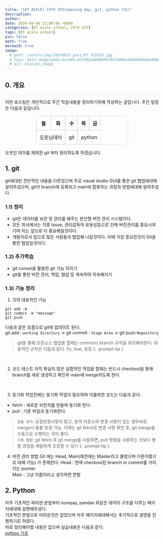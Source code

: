 ```yaml
---
title: "[KT AIVLE] 2주차 정리(opening day, git, python 기초)"
description: 
author:
date: 2024-09-08 23:00:00 +0900
categories: [KT aivle school, 2주차 정리]
tags: [KT aivle school]
pin: false
math: true
mermaid: true
image:
  # path: /assets/img/20240912_post/KT_모집요강.jpg
  # lqip: data:image/webp;base64,UklGRpoAAABXRUJQVlA4WAoAAAAQAAAADwAABwAAQUxQSDIAAAARL0AmbZurmr57yyIiqE8oiG0bejIYEQTgqiDA9vqnsUSI6H+oAERp2HZ65qP/VIAWAFZQOCBCAAAA8AEAnQEqEAAIAAVAfCWkAALp8sF8rgRgAP7o9FDvMCkMde9PK7euH5M1m6VWoDXf2FkP3BqV0ZYbO6NA/VFIAAAA
  # alt: ktaivel_image
---
```





## **0. 개요**
<hr style="height: 0.5px; background-color: rgba(0, 0, 0, .1); border: none;" /> 
이번 포스팅은 개인적으로 주간 학습내용을 정리하기위해 작성하는 글입니다.
주간 일정은 다음과 같습니다.

<div align="center">
  <table border="1" cellspacing="0" cellpadding="10" style="border-collapse: separate; border-radius: 12px; overflow: hidden; text-align: center; width: 60%; border: 1px solid #ddd;">
    <tr>
      <th style="border: 1px solid #ddd; padding: 10px;">월</th>
      <th style="border: 1px solid #ddd; padding: 10px;">화</th>
      <th style="border: 1px solid #ddd; padding: 10px;">수</th>
      <th style="border: 1px solid #ddd; padding: 10px;">목</th>
      <th style="border: 1px solid #ddd; padding: 10px;">금</th>
    </tr>
    <tr>
      <td colspan="2" style="border: 1px solid #ddd; padding: 10px;">오프닝데이</td>
      <td style="border: 1px solid #ddd; padding: 10px;">git</td>
      <td colspan="2" style="border: 1px solid #ddd; padding: 10px;">python</td>
    </tr>
  </table>
</div>

오프인 데이를 제외한 git 부터 정리하도록 하겠습니다.

## **1. git**
git에대한 전반적인 내용을 다루었으며 주로 visual studio GUI를 통한 git 협업에대해 알려주셨으며, git이 branch에 등록되고 main에 합류하는 과정과 방법에대해 알려주셨다.

### 1.1) 정리
- git은 데이터를 보관 및 관리를 해주는 분산형 버전 관리 시스템이다.
- 모든 회사에서는 각종 Issue, 관리감독의 유용성등으로 인해 버전관리를 중요시여기며 이는 앞으로 더 중요해질것이다.
- 개발자로서 앞으로 많은 사람들과 협업해 나갈것이다. 이때 가장 중요한것이 Git을 통한 협업일것이다.

### 1.2) 추가학습
- git consol을 활용한 git 기능 익히기
- git을 통한 버전 관리, 백업, 협업 등 계속하여 익숙해지기

### 1.3) 기능 정리

1) 깃의 대표적인 기능
```
git add -A
git commit -m "message"
git push
```
다음과 같은 흐름으로 git에 업데이트 된다.  
git add : `working directory` ->  git commit : `Stage Area` -> git push `Repository`

> git을 통해 오픈소스 협업을 할때는 commit시 branch 규칙을 유의해야한다. 대중적인 규칙은 다음과 같다.
fix, feat, 등등
{: .prompt-tip }

<br/>

2) 코드 테스트
아직 확실치 않은 실험적인 작업을 할때는 반드시 checkout을 통해 branch를 새로 생성하고 확인후 main에 merge하도록 한다.

<br/>

3) 동기화
작업전에는 동기화 작업이 필요하며 이를위한 코드는 다음과 같다.
- fetch : 새로운 브런치를 만들며 동기화 한다.
- pull : 기존 파일과 동기화한다.

> `충돌 방지`: 로컬변경사항이 많고, 원격 저장소의 변경 사항이 있는 경우바로 merge시 충돌 방생 가능, 이때는 git fetch로 변경 사항 확인 후, git merge를 수동으로 수행하는 것이 좋다.  
`수동 병합`: git fetch 후 git merge를 사용하면, pull 명령을 사용하는 것보다 병합 과정을 세밀하게 조정할 수 있다
{: .prompt-tip }

4) 버전 관리 방법
Git 에는 Head, Main(예전에는 Master라고 불렸으며 다른이름으로 대체 가능) 가 존재한다.
Head : 현재 checkout된 branch or commit를 가리키는 pointer  
Main : 그냥 이름이라고 생각하면 편함  

## **2. Python**
아주 기초적인 파이썬 문법부터 numpay, pandas 와같은 데이터 구조를 다루는 패키지에대해 설명해주셨다.  
기초적인 문법으로 어려운것은 없었으며 차주 패키지에대해서는 추가적으로 설명을 진행하기로 하였다.  
따로 정리해야할 내용은 없으며 실습내용은 다음과 같다.  
[python 기초](https://github.com/Lucky-SeoYounghyun/kt_aivle/tree/main/python%20%EA%B8%B0%EC%B4%88)